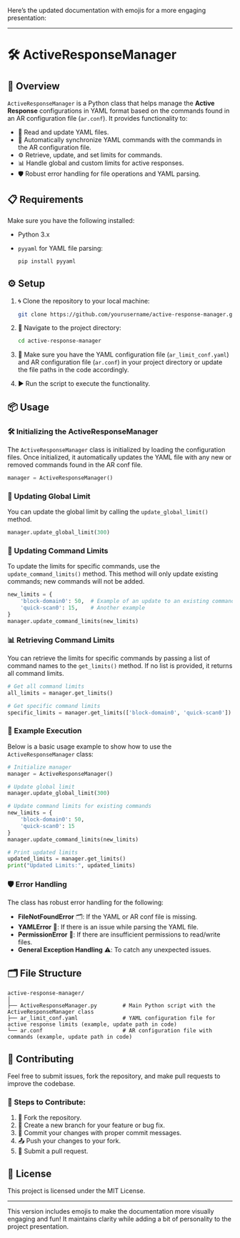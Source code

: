 Here’s the updated documentation with emojis for a more engaging presentation:

---

# 🛠️ ActiveResponseManager

## 🚀 Overview

`ActiveResponseManager` is a Python class that helps manage the **Active Response** configurations in YAML format based on the commands found in an AR configuration file (`ar.conf`). It provides functionality to:

- 📖 Read and update YAML files.
- 🔄 Automatically synchronize YAML commands with the commands in the AR configuration file.
- ⚙️ Retrieve, update, and set limits for commands.
- 📊 Handle global and custom limits for active responses.
- 🛡️ Robust error handling for file operations and YAML parsing.

## 📋 Requirements

Make sure you have the following installed:

- Python 3.x
- `pyyaml` for YAML file parsing:

    ```bash
    pip install pyyaml
    ```

## ⚙️ Setup

1. 🌀 Clone the repository to your local machine:

    ```bash
    git clone https://github.com/yourusername/active-response-manager.git
    ```

2. 📁 Navigate to the project directory:

    ```bash
    cd active-response-manager
    ```

3. 📝 Make sure you have the YAML configuration file (`ar_limit_conf.yaml`) and AR configuration file (`ar.conf`) in your project directory or update the file paths in the code accordingly.

4. ▶️ Run the script to execute the functionality.

## 📦 Usage

### 🛠️ Initializing the ActiveResponseManager

The `ActiveResponseManager` class is initialized by loading the configuration files. Once initialized, it automatically updates the YAML file with any new or removed commands found in the AR conf file.

```python
manager = ActiveResponseManager()
```

### 🔧 Updating Global Limit

You can update the global limit by calling the `update_global_limit()` method.

```python
manager.update_global_limit(300)
```

### 📝 Updating Command Limits

To update the limits for specific commands, use the `update_command_limits()` method. This method will only update existing commands; new commands will not be added.

```python
new_limits = {
    'block-domain0': 50,  # Example of an update to an existing command
    'quick-scan0': 15,    # Another example
}
manager.update_command_limits(new_limits)
```

### 📊 Retrieving Command Limits

You can retrieve the limits for specific commands by passing a list of command names to the `get_limits()` method. If no list is provided, it returns all command limits.

```python
# Get all command limits
all_limits = manager.get_limits()

# Get specific command limits
specific_limits = manager.get_limits(['block-domain0', 'quick-scan0'])
```

### 🔄 Example Execution

Below is a basic usage example to show how to use the `ActiveResponseManager` class:

```python
# Initialize manager
manager = ActiveResponseManager()

# Update global limit
manager.update_global_limit(300)

# Update command limits for existing commands
new_limits = {
    'block-domain0': 50,
    'quick-scan0': 15
}
manager.update_command_limits(new_limits)

# Print updated limits
updated_limits = manager.get_limits()
print("Updated Limits:", updated_limits)
```

### 🛡️ Error Handling

The class has robust error handling for the following:

- **FileNotFoundError** 🗂️: If the YAML or AR conf file is missing.
- **YAMLError** 📄: If there is an issue while parsing the YAML file.
- **PermissionError** 🛑: If there are insufficient permissions to read/write files.
- **General Exception Handling** ⚠️: To catch any unexpected issues.

## 🗂️ File Structure

```plaintext
active-response-manager/
│
├── ActiveResponseManager.py        # Main Python script with the ActiveResponseManager class
├── ar_limit_conf.yaml              # YAML configuration file for active response limits (example, update path in code)
└── ar.conf                         # AR configuration file with commands (example, update path in code)
```

## 🤝 Contributing

Feel free to submit issues, fork the repository, and make pull requests to improve the codebase.

### 📑 Steps to Contribute:

1. 🍴 Fork the repository.
2. 🌱 Create a new branch for your feature or bug fix.
3. 📝 Commit your changes with proper commit messages.
4. 📤 Push your changes to your fork.
5. 🔁 Submit a pull request.

## 📜 License

This project is licensed under the MIT License.

---

This version includes emojis to make the documentation more visually engaging and fun! It maintains clarity while adding a bit of personality to the project presentation.